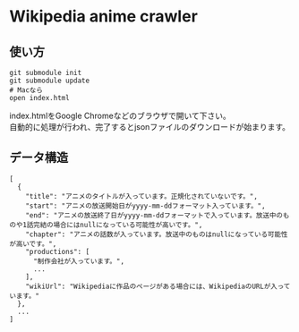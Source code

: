 # Wikipedia anime crawler

## 使い方

```
git submodule init
git submodule update
# Macなら
open index.html
```

index.htmlをGoogle Chromeなどのブラウザで開いて下さい。  
自動的に処理が行われ、完了するとjsonファイルのダウンロードが始まります。

## データ構造

```
[
  {
    "title": "アニメのタイトルが入っています。正規化されていないです。",
    "start": "アニメの放送開始日がyyyy-mm-ddフォーマット入っています。",
    "end": "アニメの放送終了日がyyyy-mm-ddフォーマットで入っています。放送中のものや1話完結の場合にはnullになっている可能性が高いです。",
    "chapter": "アニメの話数が入っています。放送中のものはnullになっている可能性が高いです。",
    "productions": [
      "制作会社が入っています。",
      ...
    ],
    "wikiUrl": "Wikipediaに作品のページがある場合には、WikipediaのURLが入っています。"
  },
  ...
]
```
